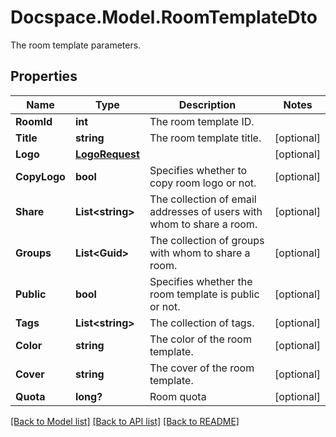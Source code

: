 # Docspace.Model.RoomTemplateDto
The room template parameters.

## Properties

Name | Type | Description | Notes
------------ | ------------- | ------------- | -------------
**RoomId** | **int** | The room template ID. | 
**Title** | **string** | The room template title. | [optional] 
**Logo** | [**LogoRequest**](LogoRequest.md) |  | [optional] 
**CopyLogo** | **bool** | Specifies whether to copy room logo or not. | [optional] 
**Share** | **List&lt;string&gt;** | The collection of email addresses of users with whom to share a room. | [optional] 
**Groups** | **List&lt;Guid&gt;** | The collection of groups with whom to share a room. | [optional] 
**Public** | **bool** | Specifies whether the room template is public or not. | [optional] 
**Tags** | **List&lt;string&gt;** | The collection of tags. | [optional] 
**Color** | **string** | The color of the room template. | [optional] 
**Cover** | **string** | The cover of the room template. | [optional] 
**Quota** | **long?** | Room quota | [optional] 

[[Back to Model list]](../README.md#documentation-for-models) [[Back to API list]](../README.md#documentation-for-api-endpoints) [[Back to README]](../README.md)

